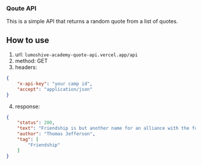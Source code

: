 ### Qoute API
This is a simple API that returns a random quote from a list of quotes.
## How to use
1. url: `lumoshive-academy-quote-api.vercel.app/api`
2. method: GET
3. headers:
```json
{
    "x-api-key": "your camp id",
    "accept": "application/json"
}
```
4. response:
```json
{
    "status": 200,
    "text": "Friendship is but another name for an alliance with the follies and the misfortunes of others. Our own share of miseries is sufficient: why enter then as volunteers into those of another?",
    "author": "Thomas Jefferson",
    "tag": [
        "Friendship"
    ]
}
```
